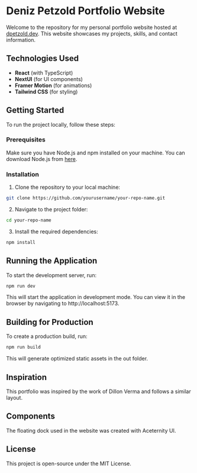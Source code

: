 # Deniz Petzold Portfolio Website

Welcome to the repository for my personal portfolio website hosted at [dpetzold.dev](https://dpetzold.dev). This website showcases my projects, skills, and contact information.

## Technologies Used

- **React** (with TypeScript)
- **NextUI** (for UI components)
- **Framer Motion** (for animations)
- **Tailwind CSS** (for styling)

## Getting Started

To run the project locally, follow these steps:

### Prerequisites

Make sure you have Node.js and npm installed on your machine. You can download Node.js from [here](https://nodejs.org/).

### Installation

1. Clone the repository to your local machine:

```bash
git clone https://github.com/yourusername/your-repo-name.git
```

2. Navigate to the project folder:

```bash
cd your-repo-name
```

3. Install the required dependencies:

```bash
npm install
```

## Running the Application

To start the development server, run:

```bash
npm run dev
```

This will start the application in development mode. You can view it in the browser by navigating to http://localhost:5173.

## Building for Production

To create a production build, run:

```bash
npm run build
```

This will generate optimized static assets in the out folder.

## Inspiration

This portfolio was inspired by the work of Dillon Verma and follows a similar layout.

## Components

The floating dock used in the website was created with Aceternity UI.

## License

This project is open-source under the MIT License.
